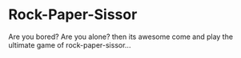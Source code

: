 # Rock-Paper-Sissor
Are you bored? Are you alone? then its awesome come and play the ultimate game of rock-paper-sissor...
